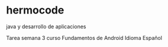 # hermocode
java y desarrollo de aplicaciones

Tarea semana 3 curso Fundamentos de Android
Idioma Español
